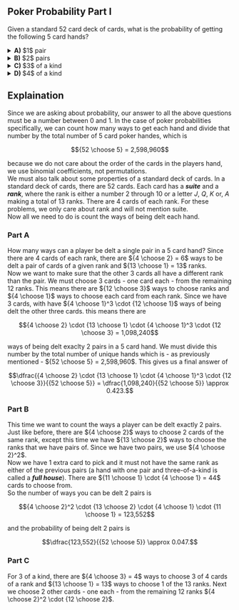 ## Poker Probability Part I
Given a standard $52$ card deck of cards, what is the probability of getting the following $5$ card hands?
<details><summary><b>A) </b> $1$ pair</summary>$$\dfrac{{4 \choose 2} \cdot {13 \choose 1} \cdot {4 \choose 1}^3 \cdot {12 \choose 3}}{{52 \choose 5}} = \dfrac{1,098,240}{{52 \choose 5}} \approx 0.423$$</details>
<details><summary><b>B) </b> $2$ pairs</summary>$$\dfrac{{4 \choose 2}^2 \cdot {13 \choose 2} \cdot {4 \choose 1} \cdot {11 \choose 1}}{{52 \choose 5}} = \dfrac{123,552}{{52 \choose 5}} \approx 0.0475$$</details>
<details><summary><b>C) </b> $3$ of a kind</summary>$$\dfrac{{4 \choose 3} \cdot {13 \choose 1} \cdot {4 \choose 1}^2 \cdot {12 \choose 2}}{{52 \choose 5}} = \dfrac{54,912}{{ 52 \choose 5}} \approx 0.0211$$</details>
<details><summary><b>D) </b> $4$ of a kind</summary>$$\dfrac{{4 \choose 4} \cdot {13 \choose 1} \cdot {4 \choose 1} \cdot {12 \choose 1}}{{52 \choose 5}} = \dfrac{624}{{52 \choose 5}} \approx 0.0002 $$</details>

## Explaination
Since we are asking about probability, our answer to all the above questions must be a number between $0$ and $1$.  In the case of poker probabilities specifically, we can count how many ways to get each hand and divide that number by the total number of $5$ card poker handes, which is
```math
{52 \choose 5} = 2,598,960
```
because we do not care about the order of the cards in the players hand, we use binomial coefficients, not permutations.  
We must also talk about some properties of a standard deck of cards.  In a standard deck of cards, there are $52$ cards.  Each card has a ***suite*** and a ***rank***, where the rank is either a number $2$ through $10$ or a letter $J$, $Q$, $K$ or, $A$ making a total of 13 ranks.  There are $4$ cards of each rank.  For these problems, we only care about rank and will not mention suite.  
Now all we need to do is count the ways of being delt each hand.
### Part A
How many ways can a player be delt a single pair in a $5$ card hand?  Since there are $4$ cards of each rank, there are ${4 \choose 2} = 6$ ways to be delt a pair of cards of a given rank and ${13 \choose 1} = 13$ ranks.  
Now we want to make sure that the other $3$ cards all have a different rank than the pair.  We must choose $3$ cards - one card each - from the remaining $12$ ranks.  This means there are ${12 \choose 3}$ ways to choose ranks and ${4 \choose 1}$ ways to choose each card from each rank.  Since we have $3$ cards, with have ${4 \choose 1}^3 \cdot {12 \choose 1}$ ways of being delt the other three cards.  this means there are 
```math
{4 \choose 2} \cdot {13 \choose 1} \cdot {4 \choose 1}^3 \cdot {12 \choose 3} = 1,098,240
```
ways of being delt exaclty $2$ pairs in a $5$ card hand.  We must divide this number by the total number of unique hands which is - as previously mentioned - ${52 \choose 5} = 2,598,960$.  This gives us a final answer of
```math
\dfrac{{4 \choose 2} \cdot {13 \choose 1} \cdot {4 \choose 1}^3 \cdot {12 \choose 3}}{{52 \choose 5}} = \dfrac{1,098,240}{{52 \choose 5}} \approx 0.423.
```
### Part B
This time we want to count the ways a player can be delt exactly $2$ pairs.  Just like before, there are ${4 \choose 2}$ ways to choose $2$ cards of the same rank, except this time we have ${13 \choose 2}$ ways to choose the ranks that we have pairs of.  Since we have two pairs, we use ${4 \choose 2}^2$.  
Now we have $1$ extra card to pick and it must not have the same rank as either of the previous pairs (a hand with one pair and three-of-a-kind is called a ***full house***).  There are ${11 \choose 1} \cdot {4 \choose 1} = 44$ cards to choose from.  
So the number of ways you can be delt $2$ pairs is
```math
{4 \choose 2}^2 \cdot {13 \choose 2} \cdot {4 \choose 1} \cdot {11 \choose 1} = 123,552
```
and the probability of being delt $2$ pairs is
```math
\dfrac{123,552}{{52 \choose 5}} \approx 0.047.
```
### Part C
For $3$ of a kind, there are ${4 \choose 3} = 4$ ways to choose $3$ of $4$ cards of a rank and ${13 \choose 1} = 13$ ways to choose $1$ of the $13$ ranks.  Next we choose $2$ other cards - one each - from the remaining $12$ ranks ${4 \choose 2}^2 \cdot {12 \choose 2}$.  
